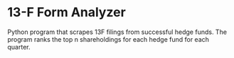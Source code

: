 # 13-F Form Analyzer

Python program that scrapes 13F filings from successful hedge funds. The program ranks the top n shareholdings for each hedge fund for each quarter. 
